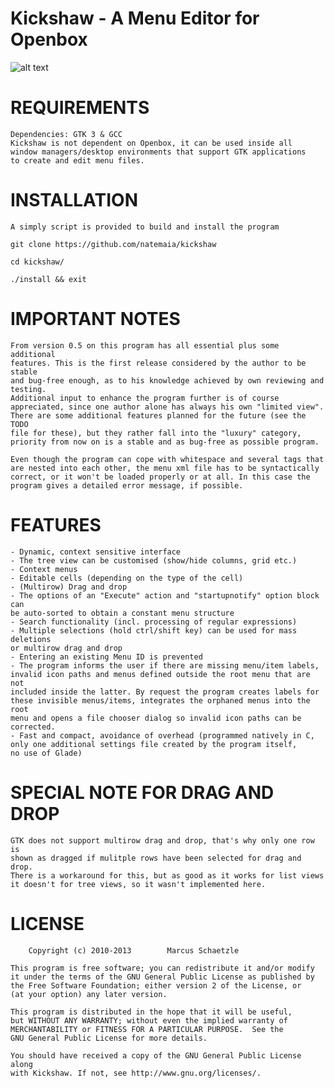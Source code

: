 # Kickshaw - A Menu Editor for Openbox
   
   ![alt text](https://cdn.scrot.moe/images/2017/08/04/kickshaw.png)
   
# REQUIREMENTS

    Dependencies: GTK 3 & GCC
    Kickshaw is not dependent on Openbox, it can be used inside all
    window managers/desktop environments that support GTK applications
    to create and edit menu files.

# INSTALLATION

    A simply script is provided to build and install the program

    git clone https://github.com/natemaia/kickshaw

    cd kickshaw/

    ./install && exit

# IMPORTANT NOTES

    From version 0.5 on this program has all essential plus some additional
    features. This is the first release considered by the author to be stable
    and bug-free enough, as to his knowledge achieved by own reviewing and
    testing.
    Additional input to enhance the program further is of course
    appreciated, since one author alone has always his own "limited view".
    There are some additional features planned for the future (see the TODO
    file for these), but they rather fall into the "luxury" category,
    priority from now on is a stable and as bug-free as possible program.

    Even though the program can cope with whitespace and several tags that
    are nested into each other, the menu xml file has to be syntactically
    correct, or it won't be loaded properly or at all. In this case the
    program gives a detailed error message, if possible.

# FEATURES

    - Dynamic, context sensitive interface
    - The tree view can be customised (show/hide columns, grid etc.)
    - Context menus
    - Editable cells (depending on the type of the cell)
    - (Multirow) Drag and drop
    - The options of an "Execute" action and "startupnotify" option block can
    be auto-sorted to obtain a constant menu structure
    - Search functionality (incl. processing of regular expressions)
    - Multiple selections (hold ctrl/shift key) can be used for mass deletions
    or multirow drag and drop
    - Entering an existing Menu ID is prevented
    - The program informs the user if there are missing menu/item labels,
    invalid icon paths and menus defined outside the root menu that are not
    included inside the latter. By request the program creates labels for
    these invisible menus/items, integrates the orphaned menus into the root
    menu and opens a file chooser dialog so invalid icon paths can be
    corrected.
    - Fast and compact, avoidance of overhead (programmed natively in C,
    only one additional settings file created by the program itself,
    no use of Glade)

# SPECIAL NOTE FOR DRAG AND DROP

    GTK does not support multirow drag and drop, that's why only one row is
    shown as dragged if mulitple rows have been selected for drag and drop.
    There is a workaround for this, but as good as it works for list views
    it doesn't for tree views, so it wasn't implemented here.

# LICENSE
    
        Copyright (c) 2010-2013        Marcus Schaetzle

    This program is free software; you can redistribute it and/or modify
    it under the terms of the GNU General Public License as published by
    the Free Software Foundation; either version 2 of the License, or
    (at your option) any later version.

    This program is distributed in the hope that it will be useful,
    but WITHOUT ANY WARRANTY; without even the implied warranty of
    MERCHANTABILITY or FITNESS FOR A PARTICULAR PURPOSE.  See the
    GNU General Public License for more details.

    You should have received a copy of the GNU General Public License along
    with Kickshaw. If not, see http://www.gnu.org/licenses/.
